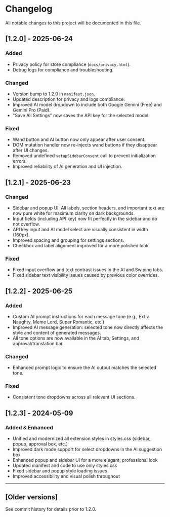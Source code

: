 # Changelog

All notable changes to this project will be documented in this file.

## [1.2.0] - 2025-06-24
### Added
- Privacy policy for store compliance (`docs/privacy.html`).
- Debug logs for compliance and troubleshooting.

### Changed
- Version bump to 1.2.0 in `manifest.json`.
- Updated description for privacy and logs compliance.
- Improved AI model dropdown to include both Google Gemini (Free) and Gemini Pro (Paid).
- "Save All Settings" now saves the API key for the selected model.

### Fixed
- Wand button and AI button now only appear after user consent.
- DOM mutation handler now re-injects wand buttons if they disappear after UI changes.
- Removed undefined `setupSidebarConsent` call to prevent initialization errors.
- Improved reliability of AI generation and UI injection.

## [1.2.1] - 2025-06-23
### Changed
- Sidebar and popup UI: All labels, section headers, and important text are now pure white for maximum clarity on dark backgrounds.
- Input fields (including API key) now fit perfectly in the sidebar and do not overflow.
- API key input and AI model select are visually consistent in width (160px).
- Improved spacing and grouping for settings sections.
- Checkbox and label alignment improved for a more polished look.

### Fixed
- Fixed input overflow and text contrast issues in the AI and Swiping tabs.
- Fixed sidebar text visibility issues caused by previous color overrides.

## [1.2.2] - 2025-06-25
### Added
- Custom AI prompt instructions for each message tone (e.g., Extra Naughty, Meme Lord, Super Romantic, etc.)
- Improved AI message generation: selected tone now directly affects the style and content of generated messages.
- All tone options are now available in the AI tab, Settings, and approval/translation bar.

### Changed
- Enhanced prompt logic to ensure the AI output matches the selected tone.

### Fixed
- Consistent tone dropdowns across all relevant UI sections.

## [1.2.3] - 2024-05-09
### Added & Enhanced
- Unified and modernized all extension styles in styles.css (sidebar, popup, approval box, etc.)
- Improved dark mode support for select dropdowns in the AI suggestion box
- Enhanced popup and sidebar UI for a more elegant, professional look
- Updated manifest and code to use only styles.css
- Fixed sidebar and popup style loading issues
- Improved accessibility and visual polish throughout

---

## [Older versions]
See commit history for details prior to 1.2.0. 